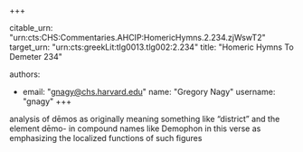 +++


citable_urn: "urn:cts:CHS:Commentaries.AHCIP:HomericHymns.2.234.zjWswT2"
target_urn: "urn:cts:greekLit:tlg0013.tlg002:2.234"
title: "Homeric Hymns To Demeter 234"

authors:
- email: "gnagy@chs.harvard.edu"
  name: "Gregory Nagy"
  username: "gnagy"
+++

<p>analysis of dēmos as originally meaning something like “district” and the element dēmo- in compound names like Demophon in this verse as emphasizing the localized functions of such figures</p>